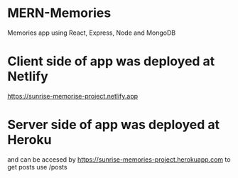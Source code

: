 # MERN-Memories
Memories app using React, Express, Node and MongoDB
# Client side of app was deployed at Netlify
https://sunrise-memorise-project.netlify.app

# Server side of app was deployed at Heroku
and can be accesed by 
https://sunrise-memories-project.herokuapp.com
to get posts use /posts
